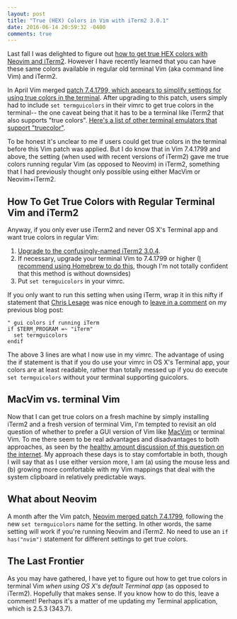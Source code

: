 ```yaml
---
layout: post
title: "True (HEX) Colors in Vim with iTerm2 3.0.1"
date: 2016-06-14 20:59:32 -0400
comments: true
---
```


Last fall I was delighted to figure out [how to get true HEX colors with Neovim and iTerm2](http://sts10.github.io/blog/2015/10/24/true-hex-colors-with-neovim-and-iterm2/). However I have recently learned that you can have these same colors available in regular old terminal Vim (aka command line Vim) and iTerm2. 

<!-- more -->

In April Vim merged [patch 7.4.1799, which appears to simplify settings for using true colors in the terminal](https://groups.google.com/forum/#!topic/vim_dev/mAhjlVqpKts). After upgrading to this patch, users simply had to include `set termguicolors` in their vimrc to get true colors in the terminal-- the one caveat being that it has to be a terminal like iTerm2 that also supports "true colors". [Here's a list of other terminal emulators that support "truecolor"](https://gist.github.com/XVilka/8346728#now-supporting-truecolour).

To be honest it's unclear to me if users could get true colors in the terminal before this Vim patch was applied. But I do know that in Vim 7.4.1799 and above, the setting (when used with recent versions of iTerm2) gave me true colors running regular Vim (as opposed to Neovim) in iTerm2, something that I had previously thought only possible using either MacVim or Neovim+iTerm2.

## How To Get True Colors with Regular Terminal Vim and iTerm2

Anyway, if you only ever use iTerm2 and never OS X's Terminal app and want true colors in regular Vim:

1. [Upgrade to the confusingly-named iTerm2 3.0.4](https://iterm2.com/downloads.html).
2. If necessary, upgrade your terminal Vim to 7.4.1799 or higher ([I recommend using Homebrew to do this](https://github.com/sts10/terminal_and_vim_settings#flavors-of-vim), though I'm not totally confident that this method is without downsides)
3. Put `set termguicolors` in your vimrc. 

If you only want to run this setting when using iTerm, wrap it in this nifty if statement that [Chris Lesage](https://twitter.com/chrislesage) was nice enough to [leave in a comment](http://sts10.github.io/blog/2015/10/24/true-hex-colors-with-neovim-and-iterm2/#comment-2632598645) on my previous blog post:

```vim
" gui colors if running iTerm
if $TERM_PROGRAM =~ "iTerm"
  set termguicolors
endif
```

The above 3 lines are what I now use in my vimrc. The advantage of using the if statement is that if you do use your vimrc in OS X's Terminal app, your colors are at least readable, rather than totally messed up if you do execute `set termguicolors` without your terminal supporting guicolors. 

## MacVim vs. terminal Vim

Now that I can get true colors on a fresh machine by simply installing iTerm2 and a fresh version of terminal Vim, I'm tempted to revisit an old question of whether to prefer a GUI version of Vim like [MacVim](https://github.com/macvim-dev/macvim/releases/) or terminal Vim. To me there seem to be real advantages and disadvantages to both approaches, as seen by the [healthy amount discussion of this question on the internet](https://www.google.com/webhp?sourceid=chrome-instant&ion=1&espv=2&ie=UTF-8#q=vim%20gui%20or%20terminal). My approach these days is to stay comfortable in both, though I will say that as I use either version more, I am (a) using the mouse less and (b) growing more comfortable with my Vim mappings that deal with the system clipboard in relatively predictable ways.  

## What about Neovim

A month after the Vim patch, [Neovim merged patch 7.4.1799](https://github.com/neovim/neovim/pull/4690), following the new `set termguicolors` name for the setting. In other words, the same setting will work if you're running Neovim and iTerm2. No need to use an `if has("nvim")` statement for different settings to get true colors.  

## The Last Frontier

As you may have gathered, I have yet to figure out how to get true colors in terminal Vim _when using OS X's default Terminal app_ (as opposed to iTerm2). Hopefully that makes sense. If you know how to do this, leave a comment! Perhaps it's a matter of me updating my Terminal application, which is 2.5.3 (343.7). 
